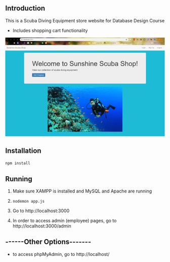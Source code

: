 ## Introduction
This is a Scuba Diving Equipment store website for Database Design Course

- Includes shopping cart functionality

[![website image](homePagePreview.png)](https://scubashop.herokuapp.com/)

## Installation

`npm install`

## Running

1) Make sure XAMPP is installed and MySQL and Apache are running

2) `nodemon app.js`

3) Go to http://localhost:3000

4) In order to access admin (employee) pages, go to http://localhost:3000/admin


## ------Other Options-------
* to access phpMyAdmin, go to http://localhost/
